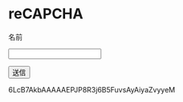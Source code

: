 # reCAPCHA
<!DOCTYPE html>
<html lang="en">
<head>
    <meta charset="UTF-8">
    <meta http-equiv="X-UA-Compatible" content="IE=edge">
    <meta name="viewport" content="width=, initial-scale=1.0">
    <script src="https://www.google.com/recaptcha/api.js"></script>
    <title>Document</title>
</head>
<body>
    <div class="g-recaptcha" data-sitekey="{6LcB7AkbAAAAAIeRClwSVVS3JyOq5bHCMXJR9JlM}"></div>
    <p><label>名前</label></p>
	<p><input type="text" name="text-01"></p>
	<p><input type="submit" value="送信"></p>
</form>6LcB7AkbAAAAAEPJP8R3j6B5FuvsAyAiyaZvyyeM
</body>
</html>
